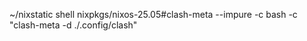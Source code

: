  ~/nixstatic shell nixpkgs/nixos-25.05#clash-meta --impure -c bash -c "clash-meta -d ./.config/clash"